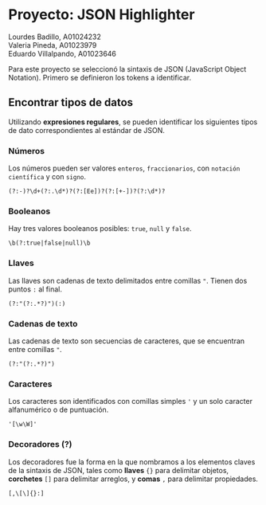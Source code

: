 # Proyecto: JSON Highlighter

Lourdes Badillo, A01024232 <br>
Valeria Pineda, A01023979 <br>
Eduardo Villalpando, A01023646 <br>

Para este proyecto se seleccionó la sintaxis de JSON (JavaScript Object Notation). Primero se definieron los tokens a identificar.

## Encontrar tipos de datos
Utilizando **expresiones regulares**, se pueden identificar los siguientes tipos de dato correspondientes al estándar de JSON. 

### Números
Los números pueden ser valores `enteros`, `fraccionarios`, con `notación científica` y con `signo`.
```regex
(?:-)?\d+(?:.\d*)?(?:[Ee])?(?:[+-])?(?:\d*)?
```
### Booleanos
Hay tres valores booleanos posibles: `true`, `null` y `false`.
```regex
\b(?:true|false|null)\b
```
### Llaves
Las llaves son cadenas de texto delimitados entre comillas `"`. Tienen dos puntos `:` al final.
```regex
(?:"(?:.*?)")(:)
```
### Cadenas de texto
Las cadenas de texto son secuencias de caracteres, que se encuentran entre comillas `"`.
```regex
(?:"(?:.*?)")
```
### Caracteres
Los caracteres son identificados con comillas simples `'` y un solo caracter alfanumérico o de puntuación.
```regex
'[\w\W]'
```
### Decoradores (?)
Los decoradores fue la forma en la que nombramos a los elementos claves de la sintaxis de JSON, tales como **llaves** `{}` para delimitar objetos, **corchetes** `[]` para delimitar arreglos, y **comas** `,` para delimitar propiedades.
```regex
[,\[\]{}:]
```